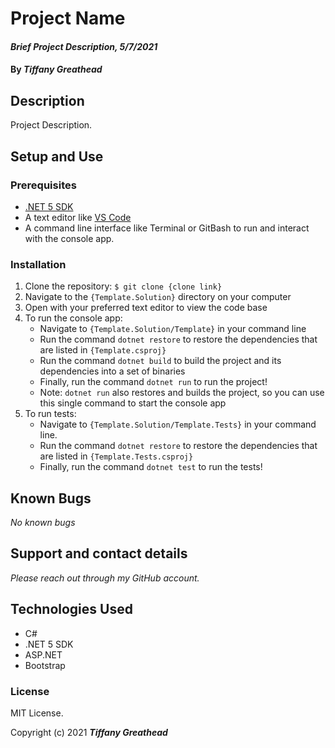 # Project Name

#### _Brief Project Description, 5/7/2021_

#### By _**Tiffany Greathead**_

## Description

Project Description.

## Setup and Use

### Prerequisites

- [.NET 5 SDK](https://dotnet.microsoft.com/download/dotnet/5.0)
- A text editor like [VS Code](https://code.visualstudio.com/)
- A command line interface like Terminal or GitBash to run and interact with the console app.

### Installation

1. Clone the repository: `$ git clone {clone link}`
2. Navigate to the `{Template.Solution}` directory on your computer
3. Open with your preferred text editor to view the code base
4. To run the console app:
   - Navigate to `{Template.Solution/Template}` in your command line
   - Run the command `dotnet restore` to restore the dependencies that are listed in `{Template.csproj}`
   - Run the command `dotnet build` to build the project and its dependencies into a set of binaries
   - Finally, run the command `dotnet run` to run the project!
   - Note: `dotnet run` also restores and builds the project, so you can use this single command to start the console app
5. To run tests:
   - Navigate to `{Template.Solution/Template.Tests}` in your command line.
   - Run the command `dotnet restore` to restore the dependencies that are listed in `{Template.Tests.csproj}`
   - Finally, run the command `dotnet test` to run the tests!

## Known Bugs

_No known bugs_

## Support and contact details

_Please reach out through my GitHub account._

## Technologies Used

- C#
- .NET 5 SDK
- ASP.NET
- Bootstrap

### License

MIT License.

Copyright (c) 2021 **_Tiffany Greathead_**
